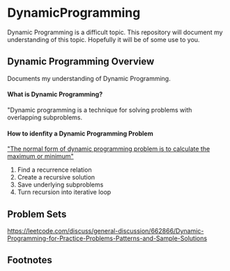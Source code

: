 # DynamicProgramming

Dynamic Programming is a difficult topic. This repository will document my understanding of this topic. 
Hopefully it will be of some use to you.

## Dynamic Programming Overview
Documents my understanding of Dynamic Programming.

#### What is Dynamic Programming?

"Dynamic programming is a technique for solving problems with overlapping subproblems.

#### How to idenfity a Dynamic Programming Problem
["The normal form of dynamic programming problem is to calculate the maximum or minimum"](https://labuladong.gitbook.io/algo-en/i.-dynamic-programming/analysisofdynamicprogramming)

1. Find a recurrence relation
2. Create a recursive solution
3. Save underlying subproblems
4. Turn recursion into iterative loop

## Problem Sets
https://leetcode.com/discuss/general-discussion/662866/Dynamic-Programming-for-Practice-Problems-Patterns-and-Sample-Solutions

## Footnotes
[^1]: https://labuladong.gitbook.io/algo-en/i.-dynamic-programming/analysisofdynamicprogramming
[^2]:  https://leetcode.com/problems/house-robber/discuss/156523/From-good-to-great.-How-to-approach-most-of-DP-problems
[^3]: https://www.pearson.com/us/higher-education/program/Levitin-Introduction-to-the-Design-and-Analysis-of-Algorithms-3rd-Edition/PGM223052.html







